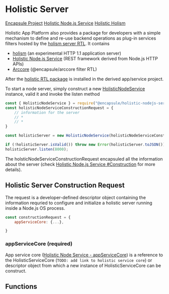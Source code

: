 # Holistic Server

<!-- References -->
[Encapsule]: https://encapsule.io/docs
[holistic_node]: ./holistic-server/holistic_node_service.md
[holism]: ./holistic-server//holistic_holism.md
[arccore]: https://encapsule.io/docs/ARCcore

[Encapsule Project][Encapsule]
[Holistic Node.js Service][holistic_node]
[Holistic Holism][holism]


Holistic App Platform also provides a package for developers with a simple mechanism to define and re-use backend operations as plug-in services filters hosted by the [holism server RTL][holism]. It contains
* [holism][holism] (an experimental HTTP 1.1 application server)
* [Holistic Node.js Service][holistic_node] (REST framework derived from Node.js HTTP APIs)
* [Arccore][arccore] (@encapsule/arccore filter RTL)

After the [holistic RTL package][Encapsule] is installed in the derived app/service project.

To start a node server, simply construct a new [HolisticNodeService][holistic_node] instance, valid it and invoke the listen method

```javascript
const { HolisticNodeService } = require("@encapsule/holistic-nodejs-service");
const holisticNodeServiceConstructionRequest = {
    // information for the server
    // * 
    // *
}

const holisticServer = new HolisticNodeService(holisticNodeServiceConstructionRequest);

if (!holisticServer.isValid()) throw new Error(holisticServer.toJSON());
holisticServer.listen(8000);
```

The holsticNodeServiceConstructionRequest encapsuled all the information about the server (check [Holistic Node.js Service #Construction](./holistic_node_service.md#construction) for more details).

## Holistic Server Construction Request
The request is a developer-defined descriptor object containing the information requried to configure and initialize a holistic server running inside a Node.js OS process.
```javascript
const constructionRequest = {
    appServiceCore: {...},

}
```

### appServiceCore (required)
App service core ([Holistic Node Service - appServiceCore](./holistic_node_service.md)) is a reference to the HolisticServiceCore (`TODO: add link to holistic service core`) or descriptor object from which a new instance of HolisticServiceCore can be construct.

## Functions